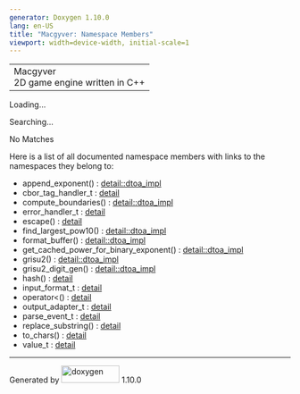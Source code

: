 ```yaml
---
generator: Doxygen 1.10.0
lang: en-US
title: "Macgyver: Namespace Members"
viewport: width=device-width, initial-scale=1
---
```


<div id="top">

<div id="titlearea">

<table data-cellspacing="0" data-cellpadding="0">
<colgroup>
<col style="width: 100%" />
</colgroup>
<tbody>
<tr id="projectrow" class="odd">
<td id="projectalign"><div id="projectname">
Macgyver
</div>
<div id="projectbrief">
2D game engine written in C++
</div></td>
</tr>
</tbody>
</table>

</div>

<div id="main-nav">

</div>

</div>

<div id="MSearchSelectWindow"
onmouseover="return searchBox.OnSearchSelectShow()"
onmouseout="return searchBox.OnSearchSelectHide()"
onkeydown="return searchBox.OnSearchSelectKey(event)">

</div>

<div id="MSearchResultsWindow">

<div id="MSearchResults">

<div class="SRPage">

<div id="SRIndex">

<div id="SRResults">

</div>

<div id="Loading" class="SRStatus">

Loading...

</div>

<div id="Searching" class="SRStatus">

Searching...

</div>

<div id="NoMatches" class="SRStatus">

No Matches

</div>

</div>

</div>

</div>

</div>

<div class="contents">

<div class="textblock">

Here is a list of all documented namespace members with links to the
namespaces they belong to:

</div>

- append_exponent() : <a
  href="namespacedetail_1_1dtoa__impl.html#aec9f6655c3b629aeb0e8c887aea5da87"
  class="el">detail::dtoa_impl</a>
- cbor_tag_handler_t : <a href="namespacedetail.html#a7c070b2bf3d61e3d8b8013f6fb18d592"
  class="el">detail</a>
- compute_boundaries() : <a
  href="namespacedetail_1_1dtoa__impl.html#a6a5ccf11847aab7a0f42f587b33935df"
  class="el">detail::dtoa_impl</a>
- error_handler_t : <a href="namespacedetail.html#abe7cfa1fd8fa706ff4392bff9d1a8298"
  class="el">detail</a>
- escape() : <a href="namespacedetail.html#af2a9ce4740e0b45d33129e2c8e53a0a8"
  class="el">detail</a>
- find_largest_pow10() : <a
  href="namespacedetail_1_1dtoa__impl.html#a04eb234a28617519974fc962cd4da666"
  class="el">detail::dtoa_impl</a>
- format_buffer() : <a
  href="namespacedetail_1_1dtoa__impl.html#afab91abfdd1cdf43cc2fcd5b9c4a7456"
  class="el">detail::dtoa_impl</a>
- get_cached_power_for_binary_exponent() : <a
  href="namespacedetail_1_1dtoa__impl.html#a29ae6574f6be09a5c8ab08da9a3f71b4"
  class="el">detail::dtoa_impl</a>
- grisu2() : <a
  href="namespacedetail_1_1dtoa__impl.html#ad549352ed1a9676a092d143a2daa3dee"
  class="el">detail::dtoa_impl</a>
- grisu2_digit_gen() : <a
  href="namespacedetail_1_1dtoa__impl.html#ae877aa13ab872c99a1c614e5e1524807"
  class="el">detail::dtoa_impl</a>
- hash() : <a href="namespacedetail.html#a9dd43d16a6a490b032ceaca358755a29"
  class="el">detail</a>
- input_format_t : <a href="namespacedetail.html#a0ab3b338d0eadc6890b72cccef0ea04f"
  class="el">detail</a>
- operator\<() : <a href="namespacedetail.html#aac7ca91589afb0bad68baec5949daaa2"
  class="el">detail</a>
- output_adapter_t : <a href="namespacedetail.html#a558c0470e929e42aad8be2527da6c033"
  class="el">detail</a>
- parse_event_t : <a href="namespacedetail.html#a47b1bb0bbd3596589ed9187059c312ef"
  class="el">detail</a>
- replace_substring() : <a href="namespacedetail.html#a6fd295e53b1dd4f46e235e6afee26d5e"
  class="el">detail</a>
- to_chars() : <a href="namespacedetail.html#a3f0588f1a546b169113e6e1e293168f4"
  class="el">detail</a>
- value_t : <a href="namespacedetail.html#a917c3efabea8a20dc72d9ae2c673d632"
  class="el">detail</a>

</div>

------------------------------------------------------------------------

<span class="small">Generated
by [<img src="doxygen.svg" class="footer" width="104" height="31"
alt="doxygen" />](https://www.doxygen.org/index.html) 1.10.0</span>
